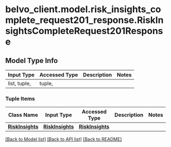 # belvo_client.model.risk_insights_complete_request201_response.RiskInsightsCompleteRequest201Response

## Model Type Info
Input Type | Accessed Type | Description | Notes
------------ | ------------- | ------------- | -------------
list, tuple,  | tuple,  |  | 

### Tuple Items
Class Name | Input Type | Accessed Type | Description | Notes
------------- | ------------- | ------------- | ------------- | -------------
[**RiskInsights**](RiskInsights.md) | [**RiskInsights**](RiskInsights.md) | [**RiskInsights**](RiskInsights.md) |  | 

[[Back to Model list]](../../README.md#documentation-for-models) [[Back to API list]](../../README.md#documentation-for-api-endpoints) [[Back to README]](../../README.md)

